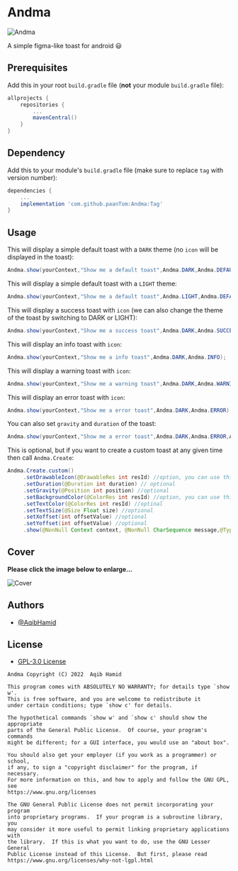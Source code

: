 
# Andma



![Andma](https://ik.imagekit.io/olnk103lzya/Andma/Andma_logo_IqT_x4rg6Ov.png?updatedAt=1642064128588)


A simple figma-like toast for android 😃
## Prerequisites
Add this in your root `build.gradle` file (**not** your module `build.gradle` file):

```gradle
allprojects {
	repositories {
		...
		mavenCentral()
	}
}
```
## Dependency
Add this to your module's `build.gradle` file (make sure to replace `tag` with version number):

```gradle
dependencies {
	...
	implementation 'com.github.paanTom:Andma:Tag'
}
```
## Usage

This will display a simple default toast with a `DARK` theme (no `icon` will be displayed in the toast):
```java
Andma.show(yourContext,"Show me a default toast",Andma.DARK,Andma.DEFAULT);
```

This will display a simple default toast with a `LIGHT` theme:
```java
Andma.show(yourContext,"Show me a default toast",Andma.LIGHT,Andma.DEFAULT);
```

This will display a success toast with `icon` (we can also change the theme of the toast by switching to DARK or LIGHT):
```java
Andma.show(yourContext,"Show me a success toast",Andma.DARK,Andma.SUCCESS);
```
This will display an info toast with `icon`:
```java
Andma.show(yourContext,"Show me a info toast",Andma.DARK,Andma.INFO);
```
This will display a warning toast with `icon`:
```java
Andma.show(yourContext,"Show me a warning toast",Andma.DARK,Andma.WARNING);
```
This will display an error toast with `icon`:
```java
Andma.show(yourContext,"Show me a error toast",Andma.DARK,Andma.ERROR);
```
You can also set `gravity` and `duration` of the toast: 
```java
Andma.show(yourContext,"Show me a error toast",Andma.DARK,Andma.ERROR,Andma.LONG,Andma.CENTER);
```
This is optional, but if you want to create a custom toast at any given time then call `Andma.Create`: 
```java
Andma.Create.custom()
     .setDrawableIcon(@DrawableRes int resId) //option, you can use this fun to add icon to your toast
     .setDuration(@Duration int duration) // optional
     .setGravity(@Position int position) //optional
     .setBackgroundColor(@ColorRes int resId) //option, you can use this fun to change the background color of your toast
     .setTextColor(@ColorRes int resId) //optinal
     .setTextSize(@Size Float size) //optional
     .setXoffset(int offsetValue) //optional
     .setYoffset(int offsetValue) //optional
     .show(@NonNull Context context, @NonNull CharSequence message,@Type int type); // mandatory, this fun will show your custom toast!
```


## Cover
**Please click the image below to enlarge...**

![Cover](https://ik.imagekit.io/olnk103lzya/Andma/cover_15yH8l_bk.png?updatedAt=1642064396023)


## Authors

- [@AqibHamid](https://www.github.com/paanTom)


## License

* [GPL-3.0 License](https://choosealicense.com/licenses/gpl-3.0/)

```
Andma Copyright (C) 2022  Aqib Hamid

This program comes with ABSOLUTELY NO WARRANTY; for details type `show w'.
This is free software, and you are welcome to redistribute it
under certain conditions; type `show c' for details.

The hypothetical commands `show w' and `show c' should show the appropriate
parts of the General Public License.  Of course, your program's commands
might be different; for a GUI interface, you would use an "about box".

You should also get your employer (if you work as a programmer) or school,
if any, to sign a "copyright disclaimer" for the program, if necessary.
For more information on this, and how to apply and follow the GNU GPL, see
https://www.gnu.org/licenses 

The GNU General Public License does not permit incorporating your program
into proprietary programs.  If your program is a subroutine library, you
may consider it more useful to permit linking proprietary applications with
the library.  If this is what you want to do, use the GNU Lesser General
Public License instead of this License.  But first, please read
https://www.gnu.org/licenses/why-not-lgpl.html 
```

